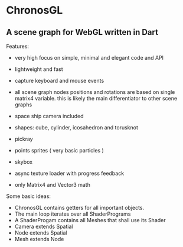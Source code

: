 ChronosGL
=========

A scene graph for WebGL written in Dart
---------------------------------------

Features:

* very high focus on simple, minimal and elegant code and API

* lightweight and fast
* capture keyboard and mouse events
* all scene graph nodes positions and rotations are based on single matrix4 variable.
  this is likely the main differentiator to other scene graphs
* space ship camera included
* shapes: cube, cylinder, icosahedron and torusknot
* pickray
* points sprites ( very basic particles )
* skybox
* async texture loader with progress feedback
* only Matrix4 and Vector3 math



Some basic ideas:

* ChronosGL contains getters for all important objects.
* The main loop iterates over all ShaderPrograms
* A ShaderProgam contains all Meshes that shall use its Shader
* Camera extends Spatial
* Node extends Spatial
* Mesh extends Node
